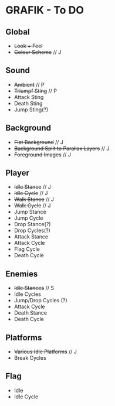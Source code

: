 
GRAFIK - To DO
==
Global
--
* ~~Look + Feel~~
* ~~Colour Scheme~~ // J

Sound
--
* ~~Ambient~~ // P
* ~~Triumpf Sting~~ // P
* Attack Sting
* Death Sting
* Jump Sting(?)


Background
--
* ~~Flat Background~~ // J
* ~~Background Split to Parallax Layers~~ // J
* ~~Foreground Images~~ // J


Player
--
* ~~Idle Stance~~ // J
* ~~Idle Cycle~~ // J
* ~~Walk Stance~~ // J
* ~~Walk Cycle~~ // J
* Jump Stance
* Jump Cycle
* Drop Stance(?)
* Drop Cycles(?)
* Attack Stance
* Attack Cycle
* Flag Cycle
* Death Cycle

Enemies
--
* ~~Idle Stances~~ // S
* Idle Cycles
* Jump/Drop Cycles (?)
* Attack Cycle
* Death Stance
* Death Cycle

Platforms
--
* ~~Various Idle Platforms~~ // J
* Break Cycles

Flag
--
* Idle
* Idle Cycle


